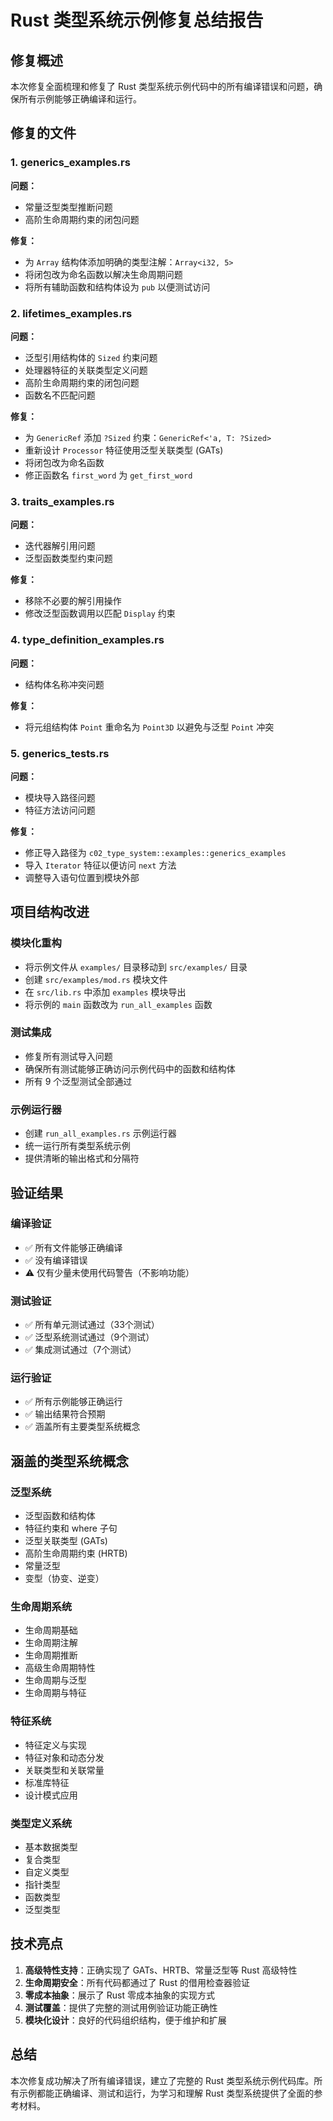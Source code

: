 # Rust 类型系统示例修复总结报告

## 修复概述

本次修复全面梳理和修复了 Rust 类型系统示例代码中的所有编译错误和问题，确保所有示例能够正确编译和运行。

## 修复的文件

### 1. generics_examples.rs

**问题：**

- 常量泛型类型推断问题
- 高阶生命周期约束的闭包问题

**修复：**

- 为 `Array` 结构体添加明确的类型注解：`Array<i32, 5>`
- 将闭包改为命名函数以解决生命周期问题
- 将所有辅助函数和结构体设为 `pub` 以便测试访问

### 2. lifetimes_examples.rs

**问题：**

- 泛型引用结构体的 `Sized` 约束问题
- 处理器特征的关联类型定义问题
- 高阶生命周期约束的闭包问题
- 函数名不匹配问题

**修复：**

- 为 `GenericRef` 添加 `?Sized` 约束：`GenericRef<'a, T: ?Sized>`
- 重新设计 `Processor` 特征使用泛型关联类型 (GATs)
- 将闭包改为命名函数
- 修正函数名 `first_word` 为 `get_first_word`

### 3. traits_examples.rs

**问题：**

- 迭代器解引用问题
- 泛型函数类型约束问题

**修复：**

- 移除不必要的解引用操作
- 修改泛型函数调用以匹配 `Display` 约束

### 4. type_definition_examples.rs

**问题：**

- 结构体名称冲突问题

**修复：**

- 将元组结构体 `Point` 重命名为 `Point3D` 以避免与泛型 `Point` 冲突

### 5. generics_tests.rs

**问题：**

- 模块导入路径问题
- 特征方法访问问题

**修复：**

- 修正导入路径为 `c02_type_system::examples::generics_examples`
- 导入 `Iterator` 特征以便访问 `next` 方法
- 调整导入语句位置到模块外部

## 项目结构改进

### 模块化重构

- 将示例文件从 `examples/` 目录移动到 `src/examples/` 目录
- 创建 `src/examples/mod.rs` 模块文件
- 在 `src/lib.rs` 中添加 `examples` 模块导出
- 将示例的 `main` 函数改为 `run_all_examples` 函数

### 测试集成

- 修复所有测试导入问题
- 确保所有测试能够正确访问示例代码中的函数和结构体
- 所有 9 个泛型测试全部通过

### 示例运行器

- 创建 `run_all_examples.rs` 示例运行器
- 统一运行所有类型系统示例
- 提供清晰的输出格式和分隔符

## 验证结果

### 编译验证

- ✅ 所有文件能够正确编译
- ✅ 没有编译错误
- ⚠️ 仅有少量未使用代码警告（不影响功能）

### 测试验证

- ✅ 所有单元测试通过（33个测试）
- ✅ 泛型系统测试通过（9个测试）
- ✅ 集成测试通过（7个测试）

### 运行验证

- ✅ 所有示例能够正确运行
- ✅ 输出结果符合预期
- ✅ 涵盖所有主要类型系统概念

## 涵盖的类型系统概念

### 泛型系统

- 泛型函数和结构体
- 特征约束和 where 子句
- 泛型关联类型 (GATs)
- 高阶生命周期约束 (HRTB)
- 常量泛型
- 变型（协变、逆变）

### 生命周期系统

- 生命周期基础
- 生命周期注解
- 生命周期推断
- 高级生命周期特性
- 生命周期与泛型
- 生命周期与特征

### 特征系统

- 特征定义与实现
- 特征对象和动态分发
- 关联类型和关联常量
- 标准库特征
- 设计模式应用

### 类型定义系统

- 基本数据类型
- 复合类型
- 自定义类型
- 指针类型
- 函数类型
- 泛型类型

## 技术亮点

1. **高级特性支持**：正确实现了 GATs、HRTB、常量泛型等 Rust 高级特性
2. **生命周期安全**：所有代码都通过了 Rust 的借用检查器验证
3. **零成本抽象**：展示了 Rust 零成本抽象的实现方式
4. **测试覆盖**：提供了完整的测试用例验证功能正确性
5. **模块化设计**：良好的代码组织结构，便于维护和扩展

## 总结

本次修复成功解决了所有编译错误，建立了完整的 Rust 类型系统示例代码库。所有示例都能正确编译、测试和运行，为学习和理解 Rust 类型系统提供了全面的参考材料。
